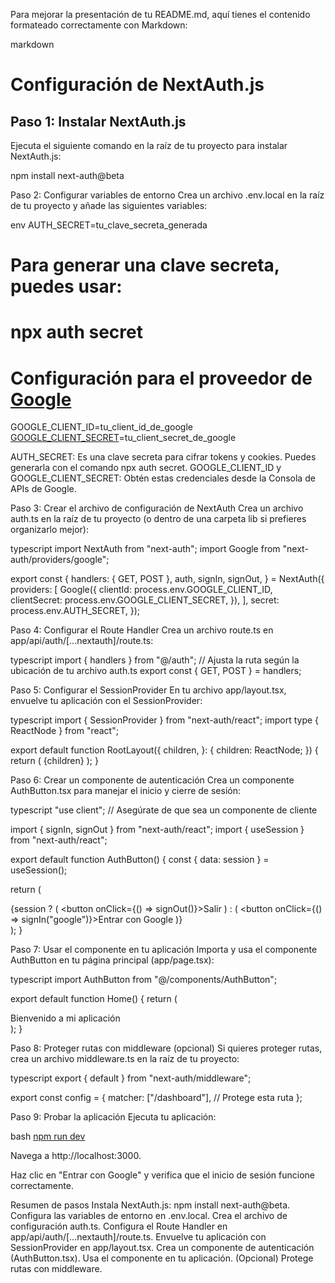 Para mejorar la presentación de tu README.md, aquí tienes el contenido formateado correctamente con Markdown:

markdown
# Configuración de NextAuth.js

## Paso 1: Instalar NextAuth.js
Ejecuta el siguiente comando en la raíz de tu proyecto para instalar NextAuth.js:


npm install next-auth@beta

Paso 2: Configurar variables de entorno
Crea un archivo .env.local en la raíz de tu proyecto y añade las siguientes variables:

env
AUTH_SECRET=tu_clave_secreta_generada
# Para generar una clave secreta, puedes usar:
# npx auth secret

# Configuración para el proveedor de [Google](https://x.com/i/grok?text=Google)
GOOGLE_CLIENT_ID=tu_client_id_de_google
[GOOGLE_CLIENT_SECRET](https://x.com/i/grok?text=GOOGLE_CLIENT_SECRET)=tu_client_secret_de_google

AUTH_SECRET: Es una clave secreta para cifrar tokens y cookies. Puedes generarla con el comando npx auth secret.
GOOGLE_CLIENT_ID y GOOGLE_CLIENT_SECRET: Obtén estas credenciales desde la Consola de APIs de Google.

Paso 3: Crear el archivo de configuración de NextAuth
Crea un archivo auth.ts en la raíz de tu proyecto (o dentro de una carpeta lib si prefieres organizarlo mejor):

typescript
import NextAuth from "next-auth";
import Google from "next-auth/providers/google";

export const {
  handlers: { GET, POST },
  auth,
  signIn,
  signOut,
} = NextAuth({
  providers: [
    Google({
      clientId: process.env.GOOGLE_CLIENT_ID,
      clientSecret: process.env.GOOGLE_CLIENT_SECRET,
    }),
  ],
  secret: process.env.AUTH_SECRET,
});

Paso 4: Configurar el Route Handler
Crea un archivo route.ts en app/api/auth/[...nextauth]/route.ts:

typescript
import { handlers } from "@/auth"; // Ajusta la ruta según la ubicación de tu archivo auth.ts
export const { GET, POST } = handlers;

Paso 5: Configurar el SessionProvider
En tu archivo app/layout.tsx, envuelve tu aplicación con el SessionProvider:

typescript
import { SessionProvider } from "next-auth/react";
import type { ReactNode } from "react";

export default function RootLayout({
  children,
}: {
  children: ReactNode;
}) {
  return (
    <html lang="es">
      <body>
        <SessionProvider>{children}</SessionProvider>
      </body>
    </html>
  );
}

Paso 6: Crear un componente de autenticación
Crea un componente AuthButton.tsx para manejar el inicio y cierre de sesión:

typescript
"use client"; // Asegúrate de que sea un componente de cliente

import { signIn, signOut } from "next-auth/react";
import { useSession } from "next-auth/react";

export default function AuthButton() {
  const { data: session } = useSession();

  return (
    <div>
      {session ? (
        <button onClick={() => signOut()}>Salir</button>
      ) : (
        <button onClick={() => signIn("google")}>Entrar con Google</button>
      )}
    </div>
  );
}

Paso 7: Usar el componente en tu aplicación
Importa y usa el componente AuthButton en tu página principal (app/page.tsx):

typescript
import AuthButton from "@/components/AuthButton";

export default function Home() {
  return (
    <div>
      Bienvenido a mi aplicación
      <AuthButton />
    </div>
  );
}

Paso 8: Proteger rutas con middleware (opcional)
Si quieres proteger rutas, crea un archivo middleware.ts en la raíz de tu proyecto:

typescript
export { default } from "next-auth/middleware";

export const config = {
  matcher: ["/dashboard"], // Protege esta ruta
};

Paso 9: Probar la aplicación
Ejecuta tu aplicación:

bash
[npm run dev](https://x.com/i/grok?text=npm%20run%20dev)

Navega a http://localhost:3000.

Haz clic en "Entrar con Google" y verifica que el inicio de sesión funcione correctamente.

Resumen de pasos
Instala NextAuth.js: npm install next-auth@beta.
Configura las variables de entorno en .env.local.
Crea el archivo de configuración auth.ts.
Configura el Route Handler en app/api/auth/[...nextauth]/route.ts.
Envuelve tu aplicación con SessionProvider en app/layout.tsx.
Crea un componente de autenticación (AuthButton.tsx).
Usa el componente en tu aplicación.
(Opcional) Protege rutas con middleware.

